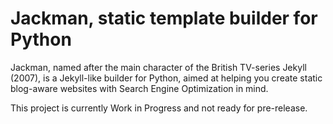 # Jackman, static template builder for Python
Jackman, named after the main character of the British TV-series Jekyll (2007), is a Jekyll-like builder for Python, aimed at helping you create static blog-aware websites with Search Engine Optimization in mind.

This project is currently Work in Progress and not ready for pre-release.